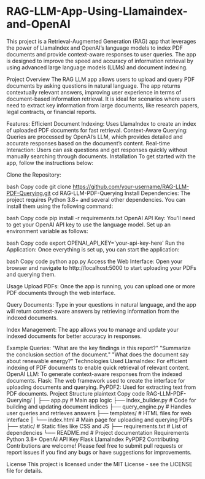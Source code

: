 # RAG-LLM-App-Using-Llamaindex-and-OpenAI
This project is a Retrieval-Augmented Generation (RAG) app that leverages the power of LlamaIndex and OpenAI’s language models to index PDF documents and provide context-aware responses to user queries. The app is designed to improve the speed and accuracy of information retrieval by using advanced large language models (LLMs) and document indexing.

Project Overview
The RAG LLM app allows users to upload and query PDF documents by asking questions in natural language. The app returns contextually relevant answers, improving user experience in terms of document-based information retrieval. It is ideal for scenarios where users need to extract key information from large documents, like research papers, legal contracts, or financial reports.

Features:
Efficient Document Indexing: Uses LlamaIndex to create an index of uploaded PDF documents for fast retrieval.
Context-Aware Querying: Queries are processed by OpenAI’s LLM, which provides detailed and accurate responses based on the document’s content.
Real-time Interaction: Users can ask questions and get responses quickly without manually searching through documents.
Installation
To get started with the app, follow the instructions below:

Clone the Repository:

bash
Copy code
git clone https://github.com/your-username/RAG-LLM-PDF-Querying.git
cd RAG-LLM-PDF-Querying
Install Dependencies: The project requires Python 3.8+ and several other dependencies. You can install them using the following command:

bash
Copy code
pip install -r requirements.txt
OpenAI API Key: You'll need to get your OpenAI API key to use the language model. Set up an environment variable as follows:

bash
Copy code
export OPENAI_API_KEY='your-api-key-here'
Run the Application: Once everything is set up, you can start the application:

bash
Copy code
python app.py
Access the Web Interface: Open your browser and navigate to http://localhost:5000 to start uploading your PDFs and querying them.

Usage
Upload PDFs: Once the app is running, you can upload one or more PDF documents through the web interface.

Query Documents: Type in your questions in natural language, and the app will return context-aware answers by retrieving information from the indexed documents.

Index Management: The app allows you to manage and update your indexed documents for better accuracy in responses.

Example Queries:
"What are the key findings in this report?"
"Summarize the conclusion section of the document."
"What does the document say about renewable energy?"
Technologies Used
LlamaIndex: For efficient indexing of PDF documents to enable quick retrieval of relevant content.
OpenAI LLM: To generate context-aware responses from the indexed documents.
Flask: The web framework used to create the interface for uploading documents and querying.
PyPDF2: Used for extracting text from PDF documents.
Project Structure
plaintext
Copy code
RAG-LLM-PDF-Querying/
│
├── app.py                     # Main app logic
├── index_builder.py            # Code for building and updating document indices
├── query_engine.py             # Handles user queries and retrieves answers
├── templates/                  # HTML files for web interface
│   └── index.html              # Main page for uploading and querying PDFs
├── static/                     # Static files like CSS and JS
├── requirements.txt            # List of dependencies
└── README.md                   # Project documentation
Requirements
Python 3.8+
OpenAI API Key
Flask
LlamaIndex
PyPDF2
Contributing
Contributions are welcome! Please feel free to submit pull requests or report issues if you find any bugs or have suggestions for improvements.

License
This project is licensed under the MIT License - see the LICENSE file for details.

